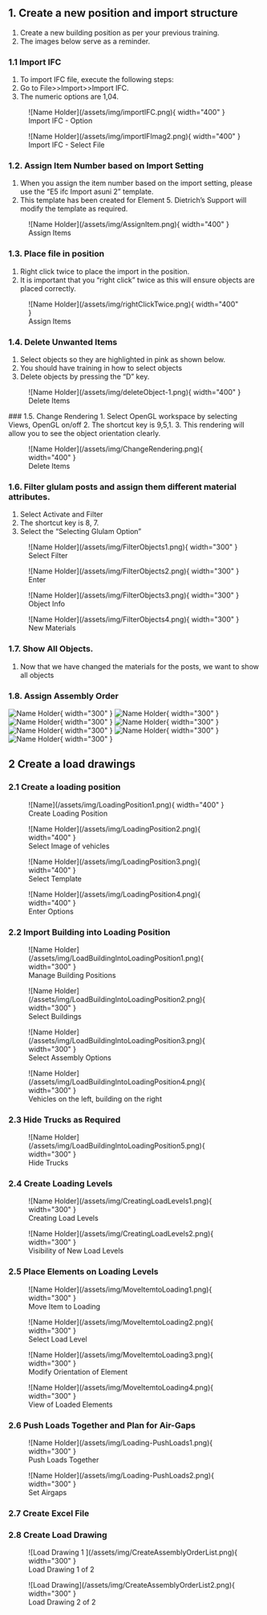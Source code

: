 
## 1. Create a new position and import structure
 1. Create a new building position as per your previous training.   
 2.  The images below serve as a reminder. 
###  1.1 Import IFC 
1. To import IFC file, execute the following steps: 
2. Go to File>>Import>>Import IFC.  
3. The numeric options are 1,04. 

<figure markdown="span">
  ![Name Holder](/assets/img/importIFC.png){ width="400" }
  <figcaption>Import IFC - Option</figcaption>
</figure>

<figure markdown="span">
  ![Name Holder](/assets/img/importIFImag2.png){ width="400" }
  <figcaption>Import IFC - Select File</figcaption>
</figure>
  
###  1.2. Assign Item Number based on Import Setting 

1. When you assign the item number based on the import setting, please use the “E5 ifc Import asuni 2” template.  
2. This template has been created for Element 5. Dietrich’s Support will modify the template as required. 


<figure markdown="span">
  ![Name Holder](/assets/img/AssignItem.png){ width="400" }
  <figcaption>Assign Items</figcaption>
</figure> 

###  1.3. Place file in position 
1. Right click twice to place the import in the position. 
2. It is important that you “right click” twice as this will ensure objects are placed correctly. 

<figure markdown="span">
  ![Name Holder](/assets/img/rightClickTwice.png){ width="400" }
  <figcaption>Assign Items</figcaption>
</figure> 


### 1.4. Delete Unwanted Items 
1. Select objects so they are highlighted in pink as shown below. 
2. You should have training in how to select objects 
3. Delete objects by pressing the “D” key.


<figure markdown="span">
  ![Name Holder](/assets/img/deleteObject-1.png){ width="400" }
  <figcaption>Delete Items</figcaption>
</figure> 
### 1.5. Change Rendering  
1. Select OpenGL workspace  by selecting Views, OpenGL on/off 
2. The shortcut key is 9,5,1. 
3. This rendering will allow you to see the object orientation clearly. 

<figure markdown="span">
  ![Name Holder](/assets/img/ChangeRendering.png){ width="400" }
  <figcaption>Delete Items</figcaption>
</figure> 


###  1.6.  Filter glulam posts and assign them different material attributes. 
1. Select Activate and Filter 
2. The shortcut key is 8, 7. 
3. Select the “Selecting Glulam Option” 

<figure markdown="span">
  ![Name Holder](/assets/img/FilterObjects1.png){ width="300" }
  <figcaption>Select Filter</figcaption>
</figure> 

<figure markdown="span">
  ![Name Holder](/assets/img/FilterObjects2.png){ width="300" }
  <figcaption>Enter</figcaption>
</figure> 

<figure markdown="span">
  ![Name Holder](/assets/img/FilterObjects3.png){ width="300" }
  <figcaption>Object Info</figcaption>
</figure> 

<figure markdown="span">
  ![Name Holder](/assets/img/FilterObjects4.png){ width="300" }
  <figcaption>New Materials</figcaption>
</figure> 







### 1.7. Show All Objects. 
1. Now that we have changed the materials for the posts, we want to show all objects 

### 1.8. Assign Assembly Order 
![Name Holder](/assets/img/AssemblyOrder2.png){ width="300" }
![Name Holder](/assets/img/AssemblyOrder3.png){ width="300" }
![Name Holder](/assets/img/AssemblyOrder4.png){ width="300" }
![Name Holder](/assets/img/AssemblyOrder5.png){ width="300" }
![Name Holder](/assets/img/AssemblyOrder6.png){ width="300" }
![Name Holder](/assets/img/AssemblyOrder7.png){ width="300" }
![Name Holder](/assets/img/AssemblyOrder8.png){ width="300" }


##  2  Create a load drawings
### 2.1 Create a loading position

<figure markdown="span">
  ![Name](/assets/img/LoadingPosition1.png){ width="400" }
  <figcaption>Create Loading Position</figcaption>
</figure>

<figure markdown="span">
  ![Name Holder](/assets/img/LoadingPosition2.png){ width="400" }
  <figcaption>Select Image of vehicles</figcaption>
</figure>

<figure markdown="span">
  ![Name Holder](/assets/img/LoadingPosition3.png){ width="400" }
  <figcaption>Select Template</figcaption>
</figure>

<figure markdown="span">
  ![Name Holder](/assets/img/LoadingPosition4.png){ width="400" }
  <figcaption>Enter Options</figcaption>
</figure>


### 2.2 Import Building into Loading Position 

<figure markdown="span">
  ![Name Holder](/assets/img/LoadBuildingIntoLoadingPosition1.png){ width="300" }
  <figcaption>Manage Building Positions</figcaption>
</figure>


<figure markdown="span">
  ![Name Holder](/assets/img/LoadBuildingIntoLoadingPosition2.png){ width="300" }
  <figcaption>Select Buildings</figcaption>
</figure>


<figure markdown="span">
  ![Name Holder](/assets/img/LoadBuildingIntoLoadingPosition3.png){ width="300" }
  <figcaption>Select Assembly Options</figcaption>
</figure>


<figure markdown="span">
  ![Name Holder](/assets/img/LoadBuildingIntoLoadingPosition4.png){ width="300" }
  <figcaption>Vehicles on the left, building on the right</figcaption>
</figure>





### 2.3 Hide Trucks as Required 

<figure markdown="span">
  ![Name Holder](/assets/img/LoadBuildingIntoLoadingPosition5.png){ width="300" }
  <figcaption>Hide Trucks</figcaption>
</figure>

### 2.4 Create Loading Levels                                                                       

<figure markdown="span">
  ![Name Holder](/assets/img/CreatingLoadLevels1.png){ width="300" }
  <figcaption>Creating Load Levels</figcaption>
</figure>


<figure markdown="span">
  ![Name Holder](/assets/img/CreatingLoadLevels2.png){ width="300" }
  <figcaption>Visibility of New Load Levels </figcaption>
</figure>

### 2.5 Place Elements on Loading Levels 

<figure markdown="span">
  ![Name Holder](/assets/img/MoveItemtoLoading1.png){ width="300" }
  <figcaption>Move Item to Loading</figcaption>
</figure>


<figure markdown="span">
  ![Name Holder](/assets/img/MoveItemtoLoading2.png){ width="300" }
  <figcaption>Select Load Level</figcaption>
</figure>


<figure markdown="span">
  ![Name Holder](/assets/img/MoveItemtoLoading3.png){ width="300" }
  <figcaption>Modify Orientation of Element</figcaption>
</figure>


<figure markdown="span">
  ![Name Holder](/assets/img/MoveItemtoLoading4.png){ width="300" }
  <figcaption>View of Loaded Elements</figcaption>
</figure>

### 2.6 Push Loads Together and Plan for Air-Gaps 

<figure markdown="span">
  ![Name Holder](/assets/img/Loading-PushLoads1.png){ width="300" }
  <figcaption>Push Loads Together</figcaption>
</figure>

<figure markdown="span">
  ![Name Holder](/assets/img/Loading-PushLoads2.png){ width="300" }
  <figcaption>Set Airgaps</figcaption>
</figure>




### 2.7 Create Excel File 

### 2.8 Create Load Drawing 
<figure markdown="span">
  ![Load Drawing 1 ](/assets/img/CreateAssemblyOrderList.png){ width="300" }
  <figcaption>Load Drawing 1 of 2 </figcaption>
</figure>

<figure markdown="span">
  ![Load Drawing](/assets/img/CreateAssemblyOrderList2.png){ width="300" }
  <figcaption>Load Drawing 2 of 2 </figcaption>
</figure>



